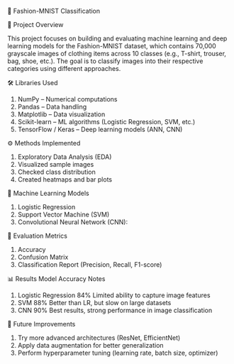 👗 Fashion-MNIST Classification

📌 Project Overview

This project focuses on building and evaluating machine learning and deep learning models for the Fashion-MNIST dataset, which contains 70,000 grayscale images of clothing items across 10 classes (e.g., T-shirt, trouser, bag, shoe, etc.).
The goal is to classify images into their respective categories using different approaches.

🛠️ Libraries Used

1.  NumPy – Numerical computations
2.  Pandas – Data handling
3.  Matplotlib – Data visualization
4.  Scikit-learn – ML algorithms (Logistic Regression, SVM, etc.)
5.  TensorFlow / Keras – Deep learning models (ANN, CNN)

⚙️ Methods Implemented

1. Exploratory Data Analysis (EDA)
2. Visualized sample images
3. Checked class distribution
4. Created heatmaps and bar plots

🤖 Machine Learning Models

1. Logistic Regression
2. Support Vector Machine (SVM)
3.  Convolutional Neural Network (CNN):

📏 Evaluation Metrics

1. Accuracy
2. Confusion Matrix
3. Classification Report (Precision, Recall, F1-score)

📊 Results
Model	Accuracy	Notes
1. Logistic Regression	84%	Limited ability to capture image features
2. SVM	88%	Better than LR, but slow on large datasets
3. CNN	90%	Best results, strong performance in image classification


📌 Future Improvements

1. Try more advanced architectures (ResNet, EfficientNet)
2. Apply data augmentation for better generalization
3. Perform hyperparameter tuning (learning rate, batch size, optimizer)
